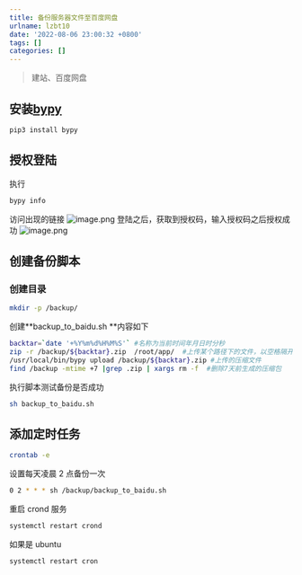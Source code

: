 ```yaml
---
title: 备份服务器文件至百度网盘
urlname: lzbt10
date: '2022-08-06 23:00:32 +0800'
tags: []
categories: []
---
```


> 建站、百度网盘

## 安装[bypy](https://github.com/houtianze/bypy)

```python
pip3 install bypy
```

## 授权登陆

执行

```bash
bypy info
```

访问出现的链接
![image.png](https://cdn.nlark.com/yuque/0/2022/png/328252/1659798437553-e7026bff-5b6a-42cc-aaa6-0d330e3ac93a.png#clientId=u45a0ef65-928d-4&crop=0&crop=0&crop=1&crop=1&from=paste&height=117&id=u068b7ba9&margin=%5Bobject%20Object%5D&name=image.png&originHeight=234&originWidth=1796&originalType=binary∶=1&rotation=0&showTitle=false&size=59371&status=done&style=none&taskId=u773cbe71-0fa6-4429-9270-52266458f36&title=&width=898)
登陆之后，获取到授权码，输入授权码之后授权成功
![image.png](https://cdn.nlark.com/yuque/0/2022/png/328252/1659798567038-879d44ef-f8ec-4100-b9a0-6bcaeec5249b.png#clientId=u45a0ef65-928d-4&crop=0&crop=0&crop=1&crop=1&from=paste&height=81&id=u1e5eb52b&margin=%5Bobject%20Object%5D&name=image.png&originHeight=162&originWidth=908&originalType=binary∶=1&rotation=0&showTitle=false&size=32219&status=done&style=none&taskId=ubaa6c58f-535c-43a8-8e00-93963773ab0&title=&width=454)

## 创建备份脚本

### 创建目录

```bash
mkdir -p /backup/
```

创建**backup_to_baidu.sh **内容如下

```bash
backtar=`date '+%Y%m%d%H%M%S'` #名称为当前时间年月日时分秒
zip -r /backup/${backtar}.zip  /root/app/  #上传某个路径下的文件，以空格隔开，可以添加多个
/usr/local/bin/bypy upload /backup/${backtar}.zip #上传的压缩文件
find /backup -mtime +7 |grep .zip | xargs rm -f  #删除7天前生成的压缩包
```

执行脚本测试备份是否成功

```bash
sh backup_to_baidu.sh
```

## 添加定时任务

```bash
crontab -e
```

设置每天凌晨 2 点备份一次

```bash
0 2 * * * sh /backup/backup_to_baidu.sh
```

重启 crond 服务

```bash
systemctl restart crond
```

如果是 ubuntu

```bash
systemctl restart cron
```
